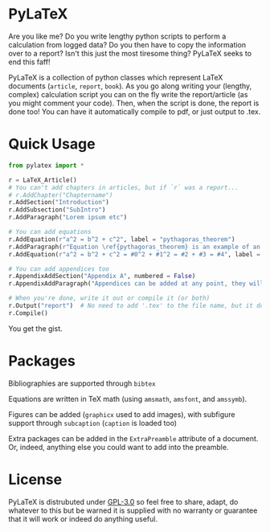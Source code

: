 # PyLaTeX

Are you like me? Do you write lengthy python scripts to perform a calculation from logged data? Do you then have to copy the information over to a report? Isn't this just the most tiresome thing? PyLaTeX seeks to end this faff!

PyLaTeX is a collection of python classes which represent LaTeX documents (`article`, `report`, `book`). As you go along writing your (lengthy, complex) calculation script you can on the fly write the report/article (as you might comment your code). Then, when the script is done, the report is done too! You can have it automatically compile to pdf, or just output to .tex.

# Quick Usage
```python
from pylatex import *

r = LaTeX_Article()
# You can't add chapters in articles, but if `r` was a report...
# r.AddChapter("Chaptername")
r.AddSection("Introduction")
r.AddSubsection("SubIntro")
r.AddParagraph("Lorem ipsum etc")

# You can add equations
r.AddEquation(r"a^2 = b^2 + c^2", label = "pythagoras_theorem")
r.AddParagraph(r"Equation \ref{pythagoras_theorem} is an example of an equation. Equations can also have data inserted from a list of values (similar to python2's str.replace()):")
r.AddEquation(r"a^2 = b^2 + c^2 = #0^2 + #1^2 = #2 + #3 = #4", label = "pythagoras_theorem", subslist = [3, 4, 9, 16, 25])

# You can add appendices too
r.AppendixAddSection("Appendix A", numbered = False)
r.AppendixAddParagraph("Appendices can be added at any point, they will always be at the end of the document.")

# When you're done, write it out or compile it (or both)
r.Output("report")  # No need to add '.tex' to the file name, but it doesn't matter if you do.
r.Compile()
```
You get the gist.

# Packages

Bibliographies are supported through `bibtex`

Equations are written in TeX math (using `amsmath`, `amsfont`, and `amssymb`).

Figures can be added (`graphicx` used to add images), with subfigure support through `subcaption` (`caption` is loaded too)

Extra packages can be added in the `ExtraPreamble` attribute of a document. Or, indeed, anything else you could want to add into the preamble.

# License
PyLaTeX is distrubuted under [GPL-3.0](https://www.gnu.org/licenses/gpl-3.0.en.html) so feel free to share, adapt, do whatever to this but be warned it is supplied with no warranty or guarantee that it will work or indeed do anything useful.